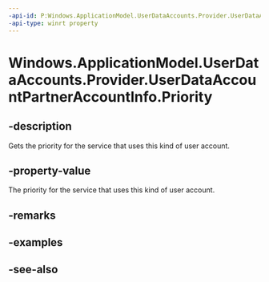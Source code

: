 ----api-id: P:Windows.ApplicationModel.UserDataAccounts.Provider.UserDataAccountPartnerAccountInfo.Priority
-api-type: winrt property
---<!-- Property syntaxpublic uint Priority { get; }--># Windows.ApplicationModel.UserDataAccounts.Provider.UserDataAccountPartnerAccountInfo.Priority## -descriptionGets the priority for the service that uses this kind of user account.## -property-valueThe priority for the service that uses this kind of user account.## -remarks## -examples## -see-also